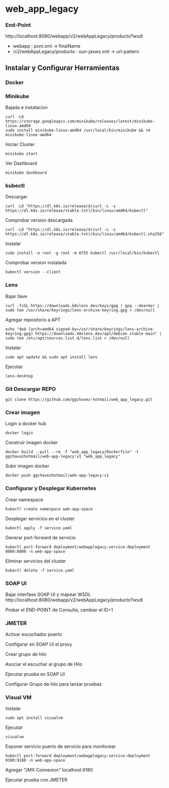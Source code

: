 # web_app_legacy #

### End-Point ###

http://localhost:8080/webapp/v2/webAppLegacy/producto?wsdl

 - webapp : pom.xml -> finalName
 - /v2/webAppLegacy/producto : sun-jaxws.xml -> url-pattern

## Instalar y Configurar Herramientas ##

### Docker ###

### Minikube ###

Bajada e instalacion
```shell
curl -LO https://storage.googleapis.com/minikube/releases/latest/minikube-linux-amd64
sudo install minikube-linux-amd64 /usr/local/bin/minikube && rm minikube-linux-amd64
```
Iniciar Cluster
```shell
minikube start
```

Ver Dashboard
```shell
minikube dashboard
```

### kubectl ###

Descargar
```shell
curl -LO "https://dl.k8s.io/release/$(curl -L -s https://dl.k8s.io/release/stable.txt)/bin/linux/amd64/kubectl"
```

Comprobar version descargada
```shell
curl -LO "https://dl.k8s.io/release/$(curl -L -s https://dl.k8s.io/release/stable.txt)/bin/linux/amd64/kubectl.sha256"
```

Instalar
```shell
sudo install -o root -g root -m 0755 kubectl /usr/local/bin/kubectl
```

Comprobar version instalada
```shell
kubectl version --client
```

### Lens ###

Bajar llave
```shell
curl -fsSL https://downloads.k8slens.dev/keys/gpg | gpg --dearmor | sudo tee /usr/share/keyrings/lens-archive-keyring.gpg > /dev/null
```

Agregar repositorio a APT
```shell
echo "deb [arch=amd64 signed-by=/usr/share/keyrings/lens-archive-keyring.gpg] https://downloads.k8slens.dev/apt/debian stable main" | sudo tee /etc/apt/sources.list.d/lens.list > /dev/null
```

Instalar
```shell
sudo apt update && sudo apt install lens
```

Ejecutar
```shell
lens-desktop
```
### Git Descargar REPO ###

```shell
git clone https://github.com/ggchavez-hotmail/web_app_legacy.git
```

### Crear imagen ###

Login a docker hub
```shell
docker login
```

Construir imagen docker
```shell
docker build --pull --rm -f "web_app_legacy/Dockerfile" -t ggchavezhotmail/web-app-legacy:v1 "web_app_legacy"
```

Subir imagen docker
```shell
docker push ggchavezhotmail/web-app-legacy:v1
```

### Configurar y Desplegar Kubernetes ###

Crear namespace
```shell
kubectl create namespace web-app-space
```

Desplegar servicios en el cluster
```shell
kubectl apply -f service.yaml
```

Generar port-forward de servicio
```shell
kubectl port-forward deployment/webapplegacy-service-deployment 8080:8080 -n web-app-space
```

Eliminar servicios del cluster
```shell
kubectl delete -f service.yaml
```

### SOAP UI ###

Bajar interfase SOAP UI y mapear WSDL
http://localhost:8080/webapp/v2/webAppLegacy/producto?wsdl

Probar el END-POINT de Consulta, cambiar el ID=1

### JMETER ###

Activar escuchador puerto

Configurar en SOAP UI el proxy

Crear grupo de hilo

Asociar el escuchar al grupo de Hilo

Ejecutar prueba en SOAP UI

Configurar Grupo de hilo para lanzar pruebas

### Visual VM ###

Instalar
```shell
sudo apt install visualvm
```

Ejecutar
```shell
visualvm
```

Exponer servicio puerto de servicio para monitorear
```shell
kubectl port-forward deployment/webapplegacy-service-deployment 9180:9180 -n web-app-space
```

Agregar "JMX Connexion"
localhost:9180

Ejecutar prueba con JMETER
